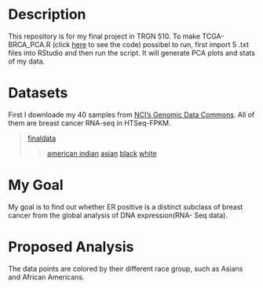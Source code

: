 # Description
This repository is for my final project in TRGN 510. To make TCGA-BRCA_PCA.R (click [here](https://github.com/jingqian05/finalproject/blob/master/PCA/TCGA-BRCA_PCA.R) to see the code) possibel to run, first import 5 .txt files into RStudio and then run the script. It will generate PCA plots and stats of my data. 

# Datasets
First I downloade my 40 samples from [NCI’s Genomic Data Commons](https://portal.gdc.cancer.gov). All of them are breast cancer RNA-seq in HTSeq-FPKM.
>[finaldata](https://github.com/jingqian05/finalproject/blob/master/PCA/finaldata.txt)
>>[american indian](https://github.com/jingqian05/finalproject/blob/master/PCA/american%20indian.txt)
>>[asian](https://github.com/jingqian05/finalproject/blob/master/PCA/asian.txt)
>>[black](https://github.com/jingqian05/finalproject/blob/master/PCA/black.txt)
>>[white](https://github.com/jingqian05/finalproject/blob/master/PCA/white.txt)

# My Goal
My goal is to find out whether ER positive is a distinct subclass of breast cancer from the global analysis of DNA expression(RNA- Seq data).

# Proposed Analysis
The data points are colored by their different race group, such as Asians and African Americans.
      
